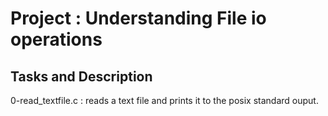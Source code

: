 # Project : Understanding File io operations

## Tasks and Description
0-read_textfile.c : reads a text file and prints it to the posix 
standard ouput.
